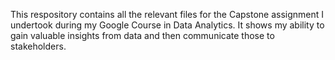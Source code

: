 This respository contains all the relevant files for the Capstone assignment I undertook during my Google Course in Data Analytics. 
It shows my ability to gain valuable insights from data and then communicate those to stakeholders.
